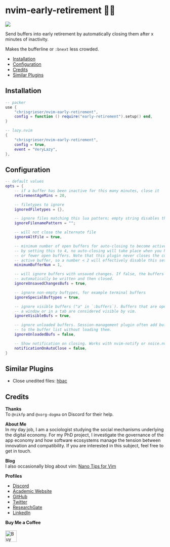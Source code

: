 <!-- LTeX: enabled=false -->
# nvim-early-retirement 👴👵 <!-- LTeX: enabled=true -->
<a href="https://dotfyle.com/plugins/chrisgrieser/nvim-early-retirement"><img src="https://dotfyle.com/plugins/chrisgrieser/nvim-early-retirement/shield" /></a>

Send buffers into early retirement by automatically closing them after x minutes of inactivity.

Makes the bufferline or `:bnext` less crowded.

<!--toc:start-->
- [Installation](#installation)
- [Configuration](#configuration)
- [Credits](#credits)
- [Similar Plugins](#similar-plugins)
<!--toc:end-->

## Installation

```lua
-- packer
use {
	"chrisgrieser/nvim-early-retirement",
	config = function () require("early-retirement").setup() end,
}

-- lazy.nvim
{
	"chrisgrieser/nvim-early-retirement",
	config = true,
	event = "VeryLazy",
},
```

## Configuration

```lua
-- default values
opts = {
	-- if a buffer has been inactive for this many minutes, close it
	retirementAgeMins = 20,

	-- filetypes to ignore
	ignoredFiletypes = {},

	-- ignore files matching this lua pattern; empty string disables this setting
	ignoreFilenamePattern = "";

	-- will not close the alternate file
	ignoreAltFile = true,

	-- minimum number of open buffers for auto-closing to become active. E.g.,
	-- by setting this to 4, no auto-closing will take place when you have 3 
	-- or fewer open buffers. Note that this plugin never closes the currently 
	-- active buffer, so a number < 2 will effectively disable this setting.
	minimumBufferNum = 1, 

	-- will ignore buffers with unsaved changes. If false, the buffers will
	-- automatically be written and then closed.
	ignoreUnsavedChangesBufs = true,

	-- ignore non-empty buftypes, for example terminal buffers
	ignoreSpecialBuftypes = true,

	-- ignore visible buffers ("a" in `:buffers`). Buffers that are open in
	-- a window or in a tab are considered visible by vim.
	ignoreVisibleBufs = true,

	-- ignore unloaded buffers. Session-management plugin often add buffers
	-- to the buffer list without loading them.
	ignoreUnloadedBufs = false,

	-- Show notification on closing. Works with nvim-notify or noice.nvim
	notificationOnAutoClose = false,
}
```

## Similar Plugins
- Close unedited files: [hbac](https://github.com/axkirillov/hbac.nvim)

## Credits
__Thanks__  
To `@nikfp` and `@xorg-dogma` on Discord for their help.

<!-- vale Google.FirstPerson = NO -->
__About Me__  
In my day job, I am a sociologist studying the social mechanisms underlying the digital economy. For my PhD project, I investigate the governance of the app economy and how software ecosystems manage the tension between innovation and compatibility. If you are interested in this subject, feel free to get in touch.

__Blog__  
I also occasionally blog about vim: [Nano Tips for Vim](https://nanotipsforvim.prose.sh)

__Profiles__  
- [Discord](https://discordapp.com/users/462774483044794368/)
- [Academic Website](https://chris-grieser.de/)
- [GitHub](https://github.com/chrisgrieser/)
- [Twitter](https://twitter.com/pseudo_meta)
- [ResearchGate](https://www.researchgate.net/profile/Christopher-Grieser)
- [LinkedIn](https://www.linkedin.com/in/christopher-grieser-ba693b17a/)

__Buy Me a Coffee__  
<br>
<a href='https://ko-fi.com/Y8Y86SQ91' target='_blank'><img height='36' style='border:0px;height:36px;' src='https://cdn.ko-fi.com/cdn/kofi1.png?v=3' border='0' alt='Buy Me a Coffee at ko-fi.com' /></a>

